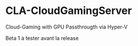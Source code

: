 # CLA-CloudGamingServer
Cloud-Gaming with GPU Passthrougth via Hyper-V

Beta 1 à tester avant la release
